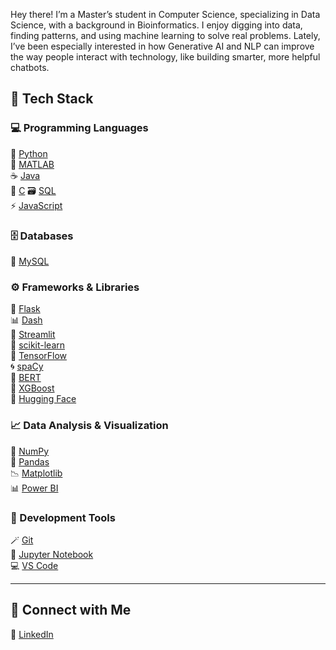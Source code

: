 Hey there!
I’m a Master’s student in Computer Science, specializing in Data Science, with a background in Bioinformatics.
I enjoy digging into data, finding patterns, and using machine learning to solve real problems. Lately, I’ve been
especially interested in how Generative AI and NLP can improve the way people interact with technology, like
building smarter, more helpful chatbots.
## 🚀 Tech Stack

### 💻 Programming Languages  
🐍 [Python](https://www.python.org/)  
🧮 [MATLAB](https://www.mathworks.com/products/matlab.html)  
☕ [Java](https://www.oracle.com/java/)  
💠 [C](https://en.wikipedia.org/wiki/C_(programming_language))  
🗃️ [SQL](https://en.wikipedia.org/wiki/SQL)  
⚡ [JavaScript](https://developer.mozilla.org/en-US/docs/Web/JavaScript)

### 🗄️ Databases  
🐬 [MySQL](https://www.mysql.com/)

### ⚙️ Frameworks & Libraries  
🧩 [Flask](https://flask.palletsprojects.com/)  
📊 [Dash](https://dash.plotly.com/)  
🎈 [Streamlit](https://streamlit.io/)  
🤖 [scikit-learn](https://scikit-learn.org/)  
🧠 [TensorFlow](https://www.tensorflow.org/)  
🌀 [spaCy](https://spacy.io/)  
🦾 [BERT](https://github.com/google-research/bert)  
🌳 [XGBoost](https://xgboost.ai/)  
🤗 [Hugging Face](https://huggingface.co/)

### 📈 Data Analysis & Visualization  
🔢 [NumPy](https://numpy.org/)  
🐼 [Pandas](https://pandas.pydata.org/)  
📉 [Matplotlib](https://matplotlib.org/)  
📊 [Power BI](https://powerbi.microsoft.com/)

### 🧰 Development Tools  
🪄 [Git](https://git-scm.com/)  
📓 [Jupyter Notebook](https://jupyter.org/)  
💻 [VS Code](https://code.visualstudio.com/)

---

## 🤝 Connect with Me  
💼 [LinkedIn](https://www.linkedin.com/in/aparajita-saha-314414205)

  

